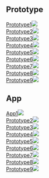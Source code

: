 ## Prototype
<div class="cssgrid">
  <div><a href="prototype/project1.html">Prototype1<img src="images/prototype/prototype1/home/prototype1.jpg"></a></div>
  <div><a href="prototype/project2.html">Prototype2<img src="images/prototype/prototype2/prototype2.jpg"></a></div> 
  <div><a href="prototype/project3.html">Prototype3<img src="images/prototype/prototype3/prototype3.jpg"></a></div>
  <div><a href="prototype/project4.html">Prototype4<img src="images/test/no_image.jpg"></a></div>
  <div><a href="projects/project1.html">Prototype5<img src="images/test/no_image.jpg"></a></div> 
  <div><a href="projects/project1.html">Prototype6<img src="images/test/no_image.jpg"></a></div>
  <div><a href="projects/project1.html">Prototype7<img src="images/test/no_image.jpg"></a></div>
  <div><a href="projects/project1.html">Prototype8<img src="images/test/no_image.jpg"></a></div> 
  <div><a href="projects/project1.html">Prototype9<img src="images/test/no_image.jpg"></a></div> 
</div>

## App

<div class="cssgrid">
  <div><a href="app/project1.html">App1<img src="images/app/project1/project1.jpg"></a></div>
  <div><a href="projects/project1.html">Prototype2<img src="images/test/no_image.jpg"></a></div> 
  <div><a href="projects/project1.html">Prototype3<img src="images/test/no_image.jpg"></a></div>
  <div><a href="projects/project1.html">Prototype4<img src="images/test/no_image.jpg"></a></div>
  <div><a href="projects/project1.html">Prototype5<img src="images/test/no_image.jpg"></a></div> 
  <div><a href="projects/project1.html">Prototype6<img src="images/test/no_image.jpg"></a></div>
  <div><a href="projects/project1.html">Prototype7<img src="images/test/no_image.jpg"></a></div>
  <div><a href="projects/project1.html">Prototype8<img src="images/test/no_image.jpg"></a></div> 
  <div><a href="projects/project1.html">Prototype9<img src="images/test/no_image.jpg"></a></div> 
</div>


